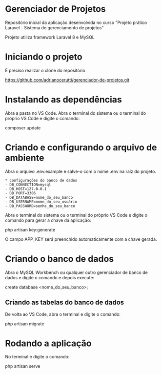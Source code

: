 # Gerenciador de Projetos

Repositório inicial da aplicação desenvolvida no curso "Projeto prático Laravel - Sistema de gerenciamento de projetos"

Projeto utiliza framework Laravel 8 e MySQL

# Iniciando o projeto

É preciso realizar o clone do repositório

https://github.com/adrianocerutti/gerenciador-de-projetos.git

# Instalando as dependências

Abra a pasta no VS Code. Abra o terminal do sistema ou o terminal do próprio VS Code e digite o comando:

composer update

# Criando e configurando o arquivo de ambiente

Abra o arquivo .env.example e salve-o com o nome .env na raíz do projeto.

    * configurações do banco de dados
    - DB_CONNECTION=mysql
    - DB_HOST=127.0.0.1
    - DB_PORT=3306
    - DB_DATABASE=nome_do_seu_banco
    - DB_USERNAME=nome_do_seu_usuário
    - DB_PASSWORD=senha_do_seu_banco

Abra o terminal do sistema ou o terminal do próprio VS Code e digite o comando para gerar a chave da aplicação:

php artisan key:generate

O campo APP_KEY será preenchido automaticamente com a chave gerada.

# Criando o banco de dados

Abra o MySQL Workbench ou qualquer outro gerenciador de banco de dados e digite o comando e depois execute:

create database <nome_do_seu_banco>;

## Criando as tabelas do banco de dados

De volta ao VS Code, abra o terminal e digite o comando:

php artisan migrate

# Rodando a aplicação

No terminal e digite o comando:

php artisan serve
